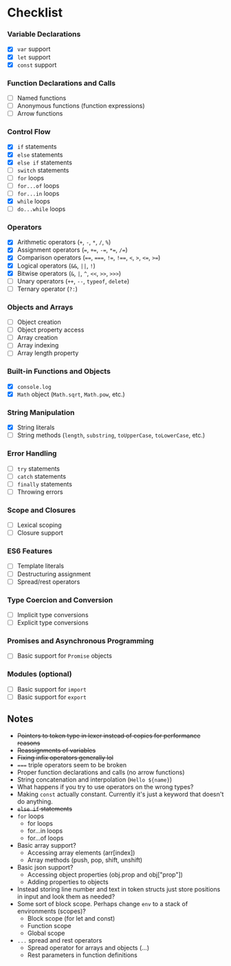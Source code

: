 # Checklist

### Variable Declarations
- [x] `var` support
- [x] `let` support
- [x] `const` support

### Function Declarations and Calls
- [ ] Named functions
- [ ] Anonymous functions (function expressions)
- [ ] Arrow functions

### Control Flow
- [x] `if` statements
- [x] `else` statements
- [x] `else if` statements
- [ ] `switch` statements
- [ ] `for` loops
- [ ] `for...of` loops
- [ ] `for...in` loops
- [x] `while` loops
- [ ] `do...while` loops

### Operators
- [x] Arithmetic operators (`+`, `-`, `*`, `/`, `%`)
- [x] Assignment operators (`=`, `+=`, `-=`, `*=`, `/=`)
- [x] Comparison operators (`==`, `===`, `!=`, `!==`, `<`, `>`, `<=`, `>=`)
- [x] Logical operators (`&&`, `||`, `!`)
- [x] Bitwise operators (`&`, `|`, `^`, `<<`, `>>`, `>>>`)
- [ ] Unary operators (`++`, `--`, `typeof`, `delete`)
- [ ] Ternary operator (`?:`)

### Objects and Arrays
- [ ] Object creation
- [ ] Object property access
- [ ] Array creation
- [ ] Array indexing
- [ ] Array length property

### Built-in Functions and Objects
- [x] `console.log`
- [x] `Math` object (`Math.sqrt`, `Math.pow`, etc.)

### String Manipulation
- [x] String literals
- [ ] String methods (`length`, `substring`, `toUpperCase`, `toLowerCase`, etc.)

### Error Handling
- [ ] `try` statements
- [ ] `catch` statements
- [ ] `finally` statements
- [ ] Throwing errors

### Scope and Closures
- [ ] Lexical scoping
- [ ] Closure support

### ES6 Features
- [ ] Template literals
- [ ] Destructuring assignment
- [ ] Spread/rest operators

### Type Coercion and Conversion
- [ ] Implicit type conversions
- [ ] Explicit type conversions

### Promises and Asynchronous Programming
- [ ] Basic support for `Promise` objects

### Modules (optional)
- [ ] Basic support for `import`
- [ ] Basic support for `export`

## Notes

- ~~Pointers to token type in lexer instead of copies for performance reasons~~
- ~~Reassignments of variables~~
- ~~Fixing infix operators generally lol~~
- `===` triple operators seem to be broken
- Proper function declarations and calls (no arrow functions)
- String concatenation and interpolation (`Hello ${name}`)
- What happens if you try to use operators on the wrong types?
- Making `const` actually constant. Currently it's just a keyword that doesn't do anything.
- ~~`else if` statements~~
- `for` loops
  - for loops
  - for...in loops
  - for...of loops
- Basic array support?
  - Accessing array elements (arr[index])
  - Array methods (push, pop, shift, unshift)
- Basic json support?
  - Accessing object properties (obj.prop and obj["prop"])
  - Adding properties to objects
- Instead storing line number and text in token structs just store positions in input and look them as needed?
- Some sort of block scope. Perhaps change `env` to a stack of environments (scopes)?
  - Block scope (for let and const)
  - Function scope
  - Global scope
- `...` spread and rest operators
    - Spread operator for arrays and objects (...)
    - Rest parameters in function definitions
